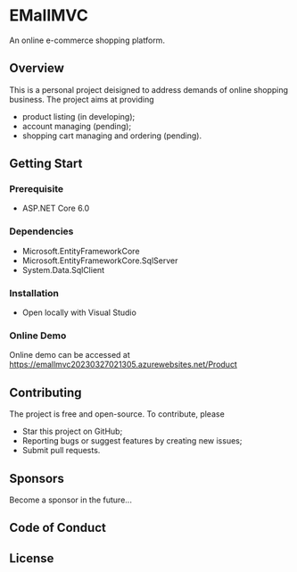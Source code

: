 # EMallMVC

An online e-commerce shopping platform.

## Overview
This is a personal project deisigned to address demands of online shopping business. The project aims at providing
- product listing (in developing);
- account managing (pending);
- shopping cart managing and ordering (pending).

## Getting Start

### Prerequisite

- ASP.NET Core 6.0

### Dependencies

- Microsoft.EntityFrameworkCore
- Microsoft.EntityFrameworkCore.SqlServer
- System.Data.SqlClient

### Installation

- Open locally with Visual Studio


### Online Demo

Online demo can be accessed at https://emallmvc20230327021305.azurewebsites.net/Product

## Contributing
The project is free and open-source. To contribute, please
- Star this project on GitHub;
- Reporting bugs or suggest features by creating new issues;
- Submit pull requests.

## Sponsors
Become a sponsor in the future...

## Code of Conduct

## License


